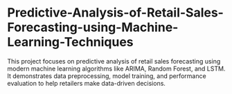 # Predictive-Analysis-of-Retail-Sales-Forecasting-using-Machine-Learning-Techniques
This project focuses on predictive analysis of retail sales forecasting using modern machine learning algorithms like ARIMA, Random Forest, and LSTM. It demonstrates data preprocessing, model training, and performance evaluation to help retailers make data-driven decisions.
